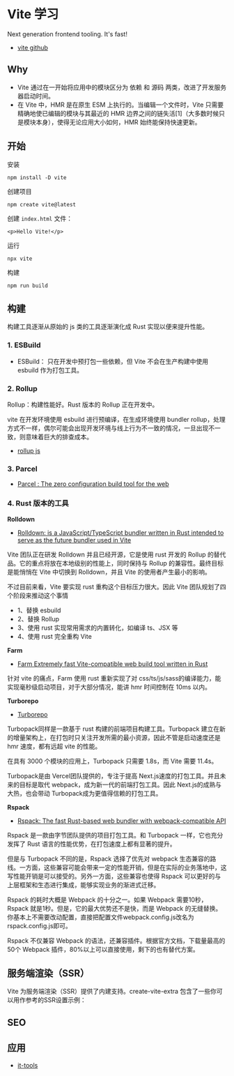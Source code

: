 # Vite 学习

Next generation frontend tooling. It's fast!

- [vite github](https://github.com/vitejs/vite) 

## Why

- Vite 通过在一开始将应用中的模块区分为 依赖 和 源码 两类，改进了开发服务器启动时间。
- 在 Vite 中，HMR 是在原生 ESM 上执行的。当编辑一个文件时，Vite 只需要精确地使已编辑的模块与其最近的 HMR 边界之间的链失活[1]（大多数时候只是模块本身），使得无论应用大小如何，HMR 始终能保持快速更新。

## 开始

安装
```
npm install -D vite
```

创建项目
```
npm create vite@latest
```

创建 `index.html` 文件：
```
<p>Hello Vite!</p>
```

运行
```
npx vite
```

构建
```
npm run build
```

## 构建

构建工具逐渐从原始的 js 类的工具逐渐演化成 Rust 实现以便来提升性能。

### 1. ESBuild

- ESBuild： 只在开发中预打包一些依赖，但 Vite 不会在生产构建中使用 esbuild 作为打包工具。

### 2. Rollup

Rollup：构建性能好。Rust 版本的 Rollup 正在开发中。

vite 在开发环境使用 esbuild 进行预编译，在生成环境使用 bundler rollup，处理方式不一样，偶尔可能会出现开发环境与线上行为不一致的情况，一旦出现不一致，则意味着巨大的排查成本。

- [rollup js](https://github.com/rollup/rollup)



### 3. Parcel

- [Parcel : The zero configuration build tool for the web](https://github.com/parcel-bundler/parcel)

### 4. Rust 版本的工具

**Rolldown**

- [Rolldown: is a JavaScript/TypeScript bundler written in Rust intended to serve as the future bundler used in Vite](https://github.com/rolldown/rolldown)

Vite 团队正在研发 Rolldown 并且已经开源，它是使用 rust 开发的 Rollup 的替代品。它的重点将放在本地级别的性能上，同时保持与 Rollup 的兼容性。最终目标是能悄悄在 Vite 中切换到 Rolldown，并且 Vite 的使用者产生最小的影响。

不过目前来看，Vite 要实现 rust 重构这个目标压力很大。因此 Vite 团队规划了四个阶段来推动这个事情

- 1、替换 esbuild
- 2、替换 Rollup
- 3、使用 rust 实现常用需求的内置转化，如编译 ts、JSX 等
- 4、使用 rust 完全重构 Vite

**Farm**

- [Farm Extremely fast Vite-compatible web build tool written in Rust](https://github.com/farm-fe/farm)

针对 vite 的痛点，Farm 使用 rust 重新实现了对 css/ts/js/sass的编译能力，能实现毫秒级启动项目，对于大部分情况，能讲 hmr 时间控制在 10ms 以内。

**Turborepo**

- [Turborepo](https://github.com/vercel/turborepo)

Turbopack同样是一款基于 rust 构建的前端项目构建工具。Turbopack 建立在新的增量架构上，在打包时只关注开发所需的最小资源，因此不管是启动速度还是 hmr 速度，都有远超 vite 的性能。

在具有 3000 个模块的应用上，Turbopack 只需要 1.8s，而 Vite 需要 11.4s。

Turbopack是由 Vercel团队提供的，专注于提高 Next.js速度的打包工具。并且未来的目标是取代 webpack，成为新一代的前端打包工具。因此 Next.js的成熟与大热，也会带动 Turbopack成为更值得信赖的打包工具。

**Rspack**

- [Rspack: The fast Rust-based web bundler with webpack-compatible API ](https://github.com/web-infra-dev/rspack)

Rspack 是一款由字节团队提供的项目打包工具。和 Turbopack 一样，它也充分发挥了 Rust 语言的性能优势，在打包速度上都有显著的提升。

但是与 Turbopack 不同的是，Rspack 选择了优先对 webpack 生态兼容的路线。一方面，这些兼容可能会带来一定的性能开销，但是在实际的业务落地中，这写性能开销是可以接受的。另外一方面，这些兼容也使得 Rspack 可以更好的与上层框架和生态进行集成，能够实现业务的渐进式迁移。

Rspack 的耗时大概是 Webpack 的十分之一。如果 Webpack 需要10秒，Rspack 就是1秒。但是，它的最大优势还不是快，而是 Webpack 的无缝替换。你基本上不需要改动配置，直接把配置文件webpack.config.js改名为rspack.config.js即可。

Rspack 不仅兼容 Webpack 的语法，还兼容插件。根据官方文档，下载量最高的50个 Webpack 插件，80%以上可以直接使用，剩下的也有替代方案。


## 服务端渲染（SSR）

Vite 为服务端渲染（SSR）提供了内建支持。create-vite-extra 包含了一些你可以用作参考的SSR设置示例：


## SEO

## 应用

- [it-tools](https://github.com/CorentinTh/it-tools)


